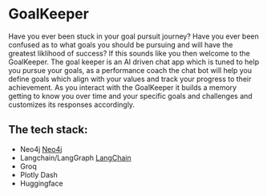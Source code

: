 # GoalKeeper    
Have you ever been stuck in your goal pursuit journey? Have you ever been confused as to what goals you should be pursuing and will have the greatest liklihood of success?  If this sounds like you then welcome to the GoalKeeper.  The goal keeper is an AI driven chat app which is tuned to help you pursue your goals, as a performance coach the chat bot will help you define goals which align with your values and track your progress to their achievement.  As you interact with the GoalKeeper it builds a memory getting to know you over time and your specific goals and challenges and customizes its responses accordingly.    

## The tech stack:
- Neo4j  [Neo4j](src="https://dist.neo4j.com/wp-content/uploads/20230926084108/Logo_FullColor_RGB_TransBG.svg") 
- Langchain/LangGraph  [LangChain](src="https://raw.githubusercontent.com/langchain-ai/.github/main/profile/logo-light.svg")
- Groq   
- Plotly Dash  
- Huggingface
